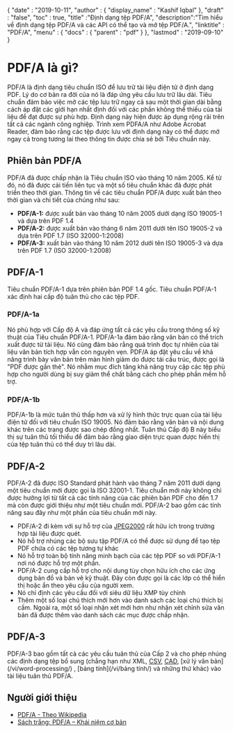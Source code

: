 {
  "date" : "2019-10-11",
  "author" : {
    "display_name" : "Kashif Iqbal"
},
  "draft" : "false",
  "toc" : true,
  "title" :"Định dạng tệp PDF/A",
  "description":"Tìm hiểu về định dạng tệp PDF/A và các API có thể tạo và mở tệp PDF/A.",
  "linktitle" : "PDF/A",
  "menu" : {
    "docs" : {
      "parent" : "pdf"
}
},
  "lastmod" : "2019-09-10"
}

# PDF/A là gì? #

PDF/A là định dạng tiêu chuẩn ISO để lưu trữ tài liệu điện tử ở định dạng PDF. Lý do cơ bản ra đời của nó là đáp ứng yêu cầu lưu trữ lâu dài. Tiêu chuẩn đảm bảo việc mở các tệp lưu trữ ngay cả sau một thời gian dài bằng cách áp đặt các giới hạn nhất định đối với các phần không thể thiếu của tài liệu để đạt được sự phù hợp. Định dạng này hiện được áp dụng rộng rãi trên tất cả các ngành công nghiệp. Trình xem PDFA/A như Adobe Acrobat Reader, đảm bảo rằng các tệp được lưu với định dạng này có thể được mở ngay cả trong tương lai theo thông tin được chia sẻ bởi Tiêu chuẩn này.

## Phiên bản PDF/A ##

PDF/A đã được chấp nhận là Tiêu chuẩn ISO vào tháng 10 năm 2005. Kể từ đó, nó đã được cải tiến liên tục và một số tiêu chuẩn khác đã được phát triển theo thời gian. Thông tin về các tiêu chuẩn PDF/A được xuất bản theo thời gian và chi tiết của chúng như sau:

* **PDF/A-1:** được xuất bản vào tháng 10 năm 2005 dưới dạng ISO 19005-1 và dựa trên PDF 1.4
* **PDF/A-2:** được xuất bản vào tháng 6 năm 2011 dưới tên ISO 19005-2 và dựa trên PDF 1.7 (ISO 32000-1:2008)
* **PDF/A-3:** xuất bản vào tháng 10 năm 2012 dưới tên ISO 19005-3 và dựa trên PDF 1.7 (ISO 32000-1:2008)

## PDF/A-1 ##

Tiêu chuẩn PDF/A-1 dựa trên phiên bản PDF 1.4 gốc. Tiêu chuẩn PDF/A-1 xác định hai cấp độ tuân thủ cho các tệp PDF.

### PDF/A-1a ###

Nó phù hợp với Cấp độ A và đáp ứng tất cả các yêu cầu trong thông số kỹ thuật của Tiêu chuẩn PDF/A-1. PDF/A-1a đảm bảo rằng văn bản có thể trích xuất được từ tài liệu. Nó cũng đảm bảo rằng quá trình đọc tự nhiên của tài liệu văn bản tích hợp vẫn còn nguyên vẹn. PDF/A áp đặt yêu cầu về khả năng trình bày văn bản trên màn hình giảm do được tái cấu trúc, được gọi là "PDF được gắn thẻ". Nó nhằm mục đích tăng khả năng truy cập các tệp phù hợp cho người dùng bị suy giảm thể chất bằng cách cho phép phần mềm hỗ trợ.

### PDF/A-1b ###

PDF/A-1b là mức tuân thủ thấp hơn và xử lý hình thức trực quan của tài liệu điện tử đối với tiêu chuẩn ISO 19005. Nó đảm bảo rằng văn bản và nội dung khác trên các trang được sao chép đồng nhất. Tuân thủ Cấp độ B này biểu thị sự tuân thủ tối thiểu để đảm bảo rằng giao diện trực quan được hiển thị của tệp tuân thủ có thể duy trì lâu dài.

## PDF/A-2 ##

PDF/A-2 đã được ISO Standard phát hành vào tháng 7 năm 2011 dưới dạng một tiêu chuẩn mới được gọi là ISO 32001-1. Tiêu chuẩn mới này không chỉ được hưởng lợi từ tất cả các tính năng của các phiên bản PDF cho đến 1.7 mà còn được giới thiệu như một tiêu chuẩn mới. PDF/A-2 bao gồm các tính năng sau đây như một phần của tiêu chuẩn mới này.

* PDF/A-2 đi kèm với sự hỗ trợ của [JPEG2000](/vi/image/jp2/) rất hữu ích trong trường hợp tài liệu được quét.
* Nó hỗ trợ nhúng các bộ sưu tập PDF/A có thể được sử dụng để tạo tệp PDF chứa có các tệp tương tự khác
* Nó hỗ trợ toàn bộ tính năng minh bạch của các tệp PDF so với PDF/A-1 nơi nó được hỗ trợ một phần.
* PDF/A-2 cung cấp hỗ trợ cho nội dung tùy chọn hữu ích cho các ứng dụng bản đồ và bản vẽ kỹ thuật. Đây còn được gọi là các lớp có thể hiển thị hoặc ẩn theo yêu cầu của người xem.
* Nó chỉ định các yêu cầu đối với siêu dữ liệu XMP tùy chỉnh
* Thêm một số loại chú thích mới hơn vào danh sách các loại chú thích bị cấm. Ngoài ra, một số loại nhận xét mới hơn như nhận xét chỉnh sửa văn bản đã được thêm vào danh sách các mục được chấp nhận.

## PDF/A-3 ##

PDF/A-3 bao gồm tất cả các yêu cầu tuân thủ của Cấp 2 và cho phép nhúng các định dạng tệp bổ sung (chẳng hạn như XML, [CSV](/vi/spreadsheet/csv/), [CAD](/vi/cad/), [xử lý văn bản] (/vi/word-processing/) , [bảng tính](/vi/bảng tính/) và những thứ khác) vào tài liệu tuân thủ PDF/A.

## Người giới thiệu ##

* [PDF/A - Theo Wikipedia](https://vi.wikipedia.org/wiki/PDF/A)
* [Sách trắng: PDF/A – Khái niệm cơ bản](http://www.pdf-tools.com/public/downloads/whitepapers/whitepaper-pdfa.pdf)

